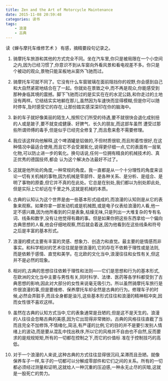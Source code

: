 ```yaml
---
title: Zen and the Art of Motorcycle Maintenance 
date: 2015-11-08 20:59:48
categories: 读书
tags:
	- 浪漫
	- 古典
---
```


读《蝉与摩托车维修艺术 》 有感，摘精要段句记录之。

1. 骑摩托车旅游和其他的方式完全不同。坐在汽车里,你只是被局限在一个小空间之内,因为已经习惯了,你意识不到从车窗向外看风景和看电视差不多。你只是个被动的观众,景物只能呆板地从窗外飞驰而过。 

2. 骑摩托车可就不同了。它没有什么车窗玻璃在面前阻挡你的视野,你会感到自己和大自然紧密地结合在了一起。你就处在景致之中,而不再是观众,你能感受到那种身临其境的震撼。脚下飞驰而过的是实实在在的水泥公路,和你走过的土地没有两样。它结结实实地躺在那儿,虽然因为车速快而显得模糊,但是你可以随时停车,及时感受它的存在,让那份踏实感深深印在你的脑海中。
 
3. 新的车子就好像美丽的陌生人,按照它们所受的待遇,要不就很快会退化成别扭的人或是跛子,要不就变成健康、好脾气、长久的朋友,而这部车虽然 遭受过那些所谓师傅的毒手,但是似乎已经完全修复了,而且愈来愈不需要修理。 

4. 我应该这样向他解释,这个啤酒罐是铝做的,不但材质很软,而且附着性很好,在这种情况中最适合使用,而且它不会受潮氧化,说得更仔细一点,它的表面有一层氧化物,可以防止进一步的氧化。换句话说,任何一位拥有精良的机械技术的、真正优秀的德国技师,都会 认为这个解决办法最好不过了。

5. 这就是他所处的角度,一种常规的角度。我一直都是从一个十分理性的角度来谈论一切有关机械的事物,因为机械是零部件、是各种关系、是分析、是组合、是明了事物的原委,但它并不真的在此处。它总是在别处,我们都以为别处即此处,但是实际上它却远在千里之外,这就是机械的本质。
 
6. 古典的认知认为这个世界是由一些基本形式组成的,而浪漫的认知则是从它的表象来观察。如果你拿一部发动机或是机械图,或是电子仪表给浪漫的人看,他一定不感兴趣,因为他所看到的只是表象,枯燥无味,只是列出一大堆复杂的专有名词、线条和数字,没有让他觉得有趣的事。但是如果你把这些东西拿给一个偏向古典思想的人看,他会仔细地观察,然后就会着迷,因为他看到在这些线条和符号之后是丰富的基本形式。

7. 浪漫的模式主要有丰富的灵感、想象力、创造力和直觉。最主要的是情感而非事实。和科学相对的艺术往往就是很浪漫的,它的存在不依赖于理性或是法则,而是依赖于感情、直觉和美学。在北欧的文化当中,浪漫往往和女性有关,但这并不是必然的现象。

8. 相对的,古典的思想往往依赖于理性和法则——它们是思想和行为的基本形式,在欧洲的文化当中主要与男性有关,同时科学、法律、医药等各学科都受到了古典思想的影响,因此对大部分的女性来说毫无吸引力。所以虽然骑摩托车旅行是件很浪漫的事,但是要维修、保养摩托车却全然是古典的行为。修理车子的时候,必然会弄脏手,而且全身都是油污,这些基本形式往往和浪漫的精神相冲突,因而女性很不喜欢这样。

9. 虽然在古典的认知方式当中,它的表象通常是丑陋的,但是这不是天生的。浪漫的人往往会忽略古典的美感,因为它出现得非常微妙。古典的风格往往直截了当而且完全不加修饰,不情绪化,简洁,有严谨的比例,它的目的并不是要引发别人情绪上的波动,而是要从混乱中找出秩序,所以它的风格并不自由也不自然,反而要求的是规规矩矩,所有的一切都在控制之下,而它的价值标 准在于控制技巧的高低。

10. 对于一个浪漫的人来说,这种古典的方式往往显得很沉闷,呆滞而且丑陋。就像保养车子一样,车子的一切都可以分解成零部件和它们之间的关系。所有的一切都必须经过测量和证明,这就给人一种沉重的压迫感,一种永无止尽的灰暗,这就是一股死亡的势力。 






